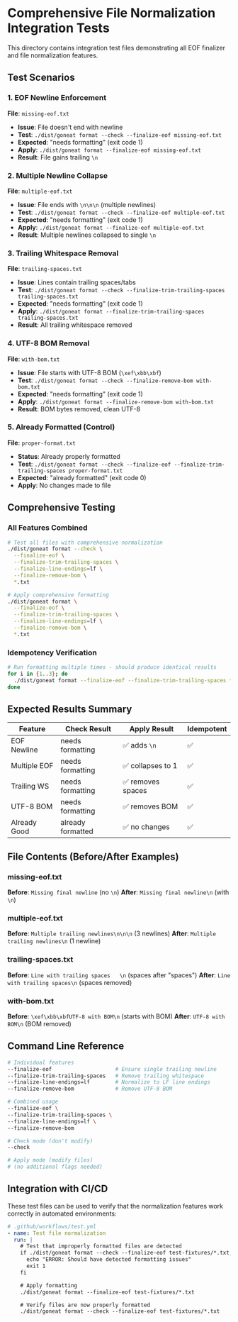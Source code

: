 # Comprehensive File Normalization Integration Tests

This directory contains integration test files demonstrating all EOF finalizer and file normalization features.

## Test Scenarios

### 1. EOF Newline Enforcement

**File**: `missing-eof.txt`

- **Issue**: File doesn't end with newline
- **Test**: `./dist/goneat format --check --finalize-eof missing-eof.txt`
- **Expected**: "needs formatting" (exit code 1)
- **Apply**: `./dist/goneat format --finalize-eof missing-eof.txt`
- **Result**: File gains trailing `\n`

### 2. Multiple Newline Collapse

**File**: `multiple-eof.txt`

- **Issue**: File ends with `\n\n\n` (multiple newlines)
- **Test**: `./dist/goneat format --check --finalize-eof multiple-eof.txt`
- **Expected**: "needs formatting" (exit code 1)
- **Apply**: `./dist/goneat format --finalize-eof multiple-eof.txt`
- **Result**: Multiple newlines collapsed to single `\n`

### 3. Trailing Whitespace Removal

**File**: `trailing-spaces.txt`

- **Issue**: Lines contain trailing spaces/tabs
- **Test**: `./dist/goneat format --check --finalize-trim-trailing-spaces trailing-spaces.txt`
- **Expected**: "needs formatting" (exit code 1)
- **Apply**: `./dist/goneat format --finalize-trim-trailing-spaces trailing-spaces.txt`
- **Result**: All trailing whitespace removed

### 4. UTF-8 BOM Removal

**File**: `with-bom.txt`

- **Issue**: File starts with UTF-8 BOM (`\xef\xbb\xbf`)
- **Test**: `./dist/goneat format --check --finalize-remove-bom with-bom.txt`
- **Expected**: "needs formatting" (exit code 1)
- **Apply**: `./dist/goneat format --finalize-remove-bom with-bom.txt`
- **Result**: BOM bytes removed, clean UTF-8

### 5. Already Formatted (Control)

**File**: `proper-format.txt`

- **Status**: Already properly formatted
- **Test**: `./dist/goneat format --check --finalize-eof --finalize-trim-trailing-spaces proper-format.txt`
- **Expected**: "already formatted" (exit code 0)
- **Apply**: No changes made to file

## Comprehensive Testing

### All Features Combined

```bash
# Test all files with comprehensive normalization
./dist/goneat format --check \
  --finalize-eof \
  --finalize-trim-trailing-spaces \
  --finalize-line-endings=lf \
  --finalize-remove-bom \
  *.txt

# Apply comprehensive formatting
./dist/goneat format \
  --finalize-eof \
  --finalize-trim-trailing-spaces \
  --finalize-line-endings=lf \
  --finalize-remove-bom \
  *.txt
```

### Idempotency Verification

```bash
# Run formatting multiple times - should produce identical results
for i in {1..3}; do
  ./dist/goneat format --finalize-eof --finalize-trim-trailing-spaces *.txt
done
```

## Expected Results Summary

| Feature      | Check Result      | Apply Result      | Idempotent |
| ------------ | ----------------- | ----------------- | ---------- |
| EOF Newline  | needs formatting  | ✅ adds `\n`      | ✅         |
| Multiple EOF | needs formatting  | ✅ collapses to 1 | ✅         |
| Trailing WS  | needs formatting  | ✅ removes spaces | ✅         |
| UTF-8 BOM    | needs formatting  | ✅ removes BOM    | ✅         |
| Already Good | already formatted | ✅ no changes     | ✅         |

## File Contents (Before/After Examples)

### missing-eof.txt

**Before**: `Missing final newline` (no `\n`)
**After**: `Missing final newline\n` (with `\n`)

### multiple-eof.txt

**Before**: `Multiple trailing newlines\n\n\n` (3 newlines)
**After**: `Multiple trailing newlines\n` (1 newline)

### trailing-spaces.txt

**Before**: `Line with trailing spaces   \n` (spaces after "spaces")
**After**: `Line with trailing spaces\n` (spaces removed)

### with-bom.txt

**Before**: `\xef\xbb\xbfUTF-8 with BOM\n` (starts with BOM)
**After**: `UTF-8 with BOM\n` (BOM removed)

## Command Line Reference

```bash
# Individual features
--finalize-eof                    # Ensure single trailing newline
--finalize-trim-trailing-spaces   # Remove trailing whitespace
--finalize-line-endings=lf        # Normalize to LF line endings
--finalize-remove-bom             # Remove UTF-8 BOM

# Combined usage
--finalize-eof \
--finalize-trim-trailing-spaces \
--finalize-line-endings=lf \
--finalize-remove-bom

# Check mode (don't modify)
--check

# Apply mode (modify files)
# (no additional flags needed)
```

## Integration with CI/CD

These test files can be used to verify that the normalization features work correctly in automated environments:

```yaml
# .github/workflows/test.yml
- name: Test file normalization
  run: |
    # Test that improperly formatted files are detected
    if ./dist/goneat format --check --finalize-eof test-fixtures/*.txt; then
      echo "ERROR: Should have detected formatting issues"
      exit 1
    fi

    # Apply formatting
    ./dist/goneat format --finalize-eof test-fixtures/*.txt

    # Verify files are now properly formatted
    ./dist/goneat format --check --finalize-eof test-fixtures/*.txt
```
